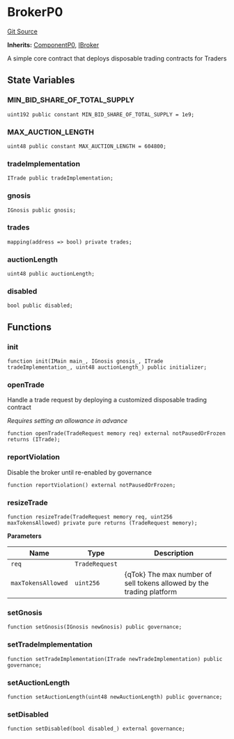 # BrokerP0
[Git Source](https://github.com/larrythecucumber321/protocol/blob/aabf2c9d4120808940fb3be9193cb66ea71ac351/contracts/p0/Broker.sol)

**Inherits:**
[ComponentP0](/tools/docgen/src/contracts/p0/mixins/Component.sol/abstract.ComponentP0.md), [IBroker](/tools/docgen/src/contracts/interfaces/IBroker.sol/interface.IBroker.md)

A simple core contract that deploys disposable trading contracts for Traders


## State Variables
### MIN_BID_SHARE_OF_TOTAL_SUPPLY

```solidity
uint192 public constant MIN_BID_SHARE_OF_TOTAL_SUPPLY = 1e9;
```


### MAX_AUCTION_LENGTH

```solidity
uint48 public constant MAX_AUCTION_LENGTH = 604800;
```


### tradeImplementation

```solidity
ITrade public tradeImplementation;
```


### gnosis

```solidity
IGnosis public gnosis;
```


### trades

```solidity
mapping(address => bool) private trades;
```


### auctionLength

```solidity
uint48 public auctionLength;
```


### disabled

```solidity
bool public disabled;
```


## Functions
### init


```solidity
function init(IMain main_, IGnosis gnosis_, ITrade tradeImplementation_, uint48 auctionLength_) public initializer;
```

### openTrade

Handle a trade request by deploying a customized disposable trading contract

*Requires setting an allowance in advance*


```solidity
function openTrade(TradeRequest memory req) external notPausedOrFrozen returns (ITrade);
```

### reportViolation

Disable the broker until re-enabled by governance


```solidity
function reportViolation() external notPausedOrFrozen;
```

### resizeTrade


```solidity
function resizeTrade(TradeRequest memory req, uint256 maxTokensAllowed) private pure returns (TradeRequest memory);
```
**Parameters**

|Name|Type|Description|
|----|----|-----------|
|`req`|`TradeRequest`||
|`maxTokensAllowed`|`uint256`|{qTok} The max number of sell tokens allowed by the trading platform|


### setGnosis


```solidity
function setGnosis(IGnosis newGnosis) public governance;
```

### setTradeImplementation


```solidity
function setTradeImplementation(ITrade newTradeImplementation) public governance;
```

### setAuctionLength


```solidity
function setAuctionLength(uint48 newAuctionLength) public governance;
```

### setDisabled


```solidity
function setDisabled(bool disabled_) external governance;
```

